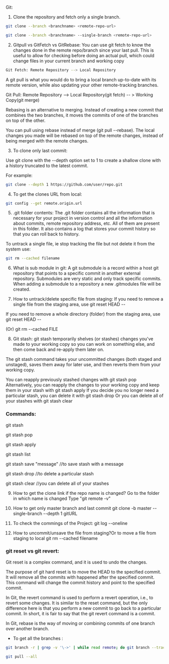 Git:
1) Clone the repository and fetch only a single branch.

```sh
git clone --branch <branchname> <remote-repo-url>

git clone --branch <branchname> --single-branch <remote-repo-url>
```

2) Gitpull vs GitFetch vs GitRebase:
You can use git fetch to know the changes done in the remote repo/branch since your last pull. This is useful to allow for checking before doing an actual pull, which could change files in your current branch and working copy 

```sh
Git Fetch: Remote Repository --> Local Repository
```

A git pull is what you would do to bring a local branch up-to-date with its remote version, while also updating your other remote-tracking branches.

Git Pull: Remote Repository --> Local Repository(git fetch) -- > Working Copy(git merge) 

Rebasing is an alternative to merging. Instead of creating a new commit that combines the two branches, it moves the commits of one of the branches on top of the other.

You can pull using rebase instead of merge (git pull --rebase). The local changes you made will be rebased on top of the remote changes, instead of being merged with the remote changes.


3) To clone only last commit:

Use git clone with the --depth option set to 1 to create a shallow clone with a history truncated to the latest commit.

For example:
```sh
git clone --depth 1 https://github.com/user/repo.git
```

4) To get the clones URL from local:
```sh
git config --get remote.origin.url
```

5) .git folder contents: 
The .git folder contains all the information that is necessary for your project in version control and all the information about commits, remote repository address, etc. All of them are present in this folder. It also contains a log that stores your commit history so that you can roll back to history.

To untrack a single file, ie stop tracking the file but not delete it from the system use:
```sh
git rm --cached filename
```

6) What is sub module in git:
A git submodule is a record within a host git repository that points to a specific commit in another external repository. Submodules are very static and only track specific commits. When adding a submodule to a repository a new .gitmodules file will be created. 


7) How to untrack/delete specific file from staging: 
If you need to remove a single file from the staging area, use
git reset HEAD -- <file>

If you need to remove a whole directory (folder) from the staging area, use
git reset HEAD -- <directoryName>

(Or)
git rm --cached FILE

8) Git stash:
git stash temporarily shelves (or stashes) changes you've made to your working copy so you can work on something else, and then come back and re-apply them later on. 

The git stash command takes your uncommitted changes (both staged and unstaged), saves them away for later use, and then reverts them from your working copy. 

You can reapply previously stashed changes with git stash pop
Alternatively, you can reapply the changes to your working copy and keep them in your stash with git stash apply
If you decide you no longer need a particular stash, you can delete it with git stash drop Or you can delete all of your stashes with git stash clear

### Commands: 
git stash

git stash pop

git stash apply

git stash list

git stash save "message"  //to save stash with a message

git stash drop  //to delete a particular stash

git stash clear //you can delete all of your stashes

9) How to get the clone link if the repo name is changed?
Go to the folder in which name is changed
Type "git remote -v"

10) How to get only master branch and last commit
git clone -b master --single-branch --depth 1 gitURL

11) To check the commings of the Project:
git log --oneline

12) How to uncommit/unsave the file from staging?Or to move a file from staging to local
git rm --cached filename



### git reset vs git revert:

Git reset is a complex command, and it is used to undo the changes.

The purpose of git hard reset is to move the HEAD to the specified commit. It will remove all the commits with happened after the specified commit. This command will change the commit history and point to the specified commit.

In Git, the revert command is used to perform a revert operation, i.e., to revert some changes. It is similar to the reset command, but the only difference here is that you perform a new commit to go back to a particular commit. In short, it is fair to say that the git revert command is a commit.

In Git, rebase is the way of moving or combining commits of one branch over another branch. 


- To get all the branches :
```sh
git branch -r | grep -v '\->' | while read remote; do git branch --track "${remote#origin/}" "$remote"; done

git pull --all
```
